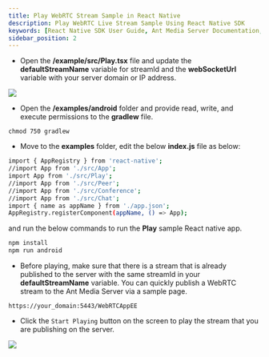 ```yaml
---
title: Play WebRTC Stream Sample in React Native
description: Play WebRTC Live Stream Sample Using React Native SDK 
keywords: [React Native SDK User Guide, Ant Media Server Documentation, Ant Media Server Tutorials]
sidebar_position: 2
---
```



* Open the **/example/src/Play.tsx** file and update the **defaultStreamName** variable for streamId and the **webSocketUrl** variable with your server domain or IP address.

![](@site/static/img/image-1654599250441.png)

* Open the **/examples/android** folder and provide read, write, and execute permissions to the **gradlew** file.

```shell
chmod 750 gradlew
```

* Move to the **examples** folder, edit the below **index.js** file as below:

```bash
import { AppRegistry } from 'react-native';
//import App from './src/App';
import App from './src/Play';
//import App from './src/Peer';
//import App from './src/Conference';
//import App from './src/Chat';
import { name as appName } from './app.json';
AppRegistry.registerComponent(appName, () => App);
```

and run the below commands to run the **Play** sample React native app.

```bash
npm install
npm run android
```

* Before playing, make sure that there is a stream that is already published to the server with the same streamId in your **defaultStreamName** variable. You can quickly publish a WebRTC stream to the Ant Media Server via a sample page.

`https://your_domain:5443/WebRTCAppEE`

* Click the `Start Playing` button on the screen to play the stream that you are publishing on the server.

![](@site/static/img/image-1654599731503.png)
